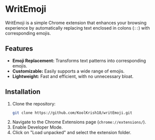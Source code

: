 # WritEmoji

WritEmoji is a simple Chrome extension that enhances your browsing experience by automatically replacing text enclosed in colons (`::`) with corresponding emojis. 

## Features

- **Emoji Replacement:** Transforms text patterns into corresponding emojis.
- **Customizable:** Easily supports a wide range of emojis.
- **Lightweight:** Fast and efficient, with no unnecessary bloat.

## Installation

1. Clone the repository:
   ```bash
   git clone https://github.com/KoolKrish18/writEmoji.git

2. Navigate to the Chrome Extensions page (`chrome://extensions/`).
3. Enable Developer Mode.
4. Click on "Load unpacked" and select the extension folder.
